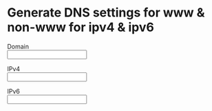 <h1>Generate DNS settings for www & non-www for ipv4 & ipv6</h1>
<form>
	<p>
		<label>
			Domain <br>
			<input type="text" oninput="fillDNS()" name="domain" autocomplete="off">
		</label>
	</p>
	<p>
		<label>
			IPv4 <br>
			<input type="text" oninput="fillDNS()" name="ipv4" autocomplete="off">
		</label>
	</p>
	<p>
		<label>
			IPv6 <br>
			<input type="text" oninput="fillDNS()" name="ipv6" autocomplete="off">
		</label>
	</p>
</form>

<code></code>



<script>
	function fillDNS() {
		var domain = document.forms[0].elements.domain.value;
		var ipv4 = document.forms[0].elements.ipv4.value;
		var ipv6 = document.forms[0].elements.ipv6.value;

		if(domain) {
			document.getElementsByTagName('code')[0].innerHTML = "<br>";
			if(ipv4){
				document.getElementsByTagName('code')[0].innerHTML += `${domain}.     A    ${ipv4}<br>`.replaceAll(' ', '&nbsp');
				document.getElementsByTagName('code')[0].innerHTML += `www.${domain}. A    ${ipv4}<br>`.replaceAll(' ', '&nbsp');
			}
			if(ipv6) {
				document.getElementsByTagName('code')[0].innerHTML += `${domain}.     AAAA ${ipv6}<br>`.replaceAll(' ', '&nbsp');
				document.getElementsByTagName('code')[0].innerHTML += `www.${domain}. AAAA ${ipv6}<br>`.replaceAll(' ', '&nbsp');
			}
		}
	}
</script>
